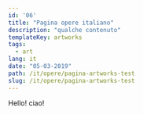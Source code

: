 ```yaml
---
id: '06'
title: "Pagina opere italiano"
description: "qualche contenuto"
templateKey: artworks
tags:
  - art
lang: it
date: "05-03-2019"
path: /it/opere/pagina-artworks-test
slug: /it/opere/pagina-artworks-test
---
```


Hello! ciao!
